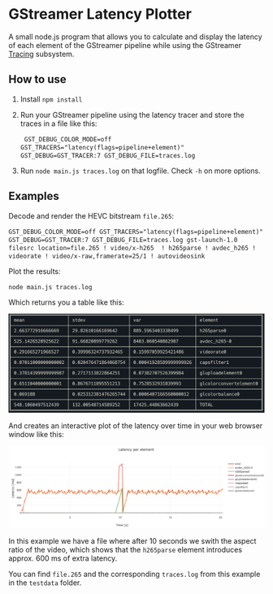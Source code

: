 # GStreamer Latency Plotter

A small node.js program that allows you to calculate and display the latency of each element of the GStreamer pipeline while using the GStreamer [Tracing](https://gstreamer.freedesktop.org/documentation/additional/design/tracing.html?gi-language=c#latency) subsystem.

## How to use

1. Install `npm install`
2. Run your GStreamer pipeline using the latency tracer and store the traces in a file like this:

        GST_DEBUG_COLOR_MODE=off GST_TRACERS="latency(flags=pipeline+element)" GST_DEBUG=GST_TRACER:7 GST_DEBUG_FILE=traces.log

3. Run `node main.js traces.log` on that logfile. Check `-h` on more options.

## Examples

Decode and render the HEVC bitstream `file.265`:

    GST_DEBUG_COLOR_MODE=off GST_TRACERS="latency(flags=pipeline+element)" GST_DEBUG=GST_TRACER:7 GST_DEBUG_FILE=traces.log gst-launch-1.0 filesrc location=file.265 ! video/x-h265  ! h265parse ! avdec_h265 ! videorate ! video/x-raw,framerate=25/1 ! autovideosink

Plot the results:

    node main.js traces.log

Which returns you a table like this:

![table](img/ex1_table.png)

And creates an interactive plot of the latency over time in your web browser window like this:

![plot](img/ex1_plot.png)

In this example we have a file where after 10 seconds we swith the aspect ratio of the video, which shows that the `h265parse` element introduces approx. 600 ms of extra latency.

You can find `file.265` and the corresponding `traces.log` from this example in the `testdata` folder.
